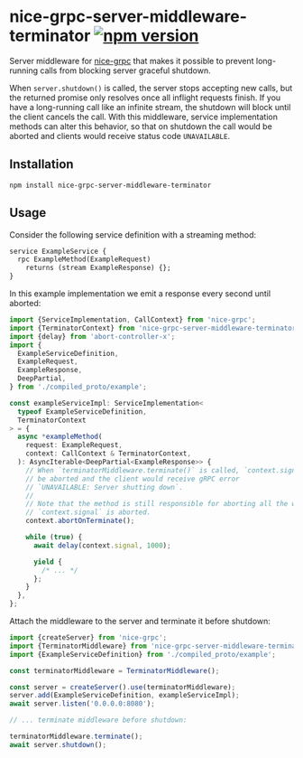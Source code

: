 # nice-grpc-server-middleware-terminator [![npm version][npm-image]][npm-url]

Server middleware for [nice-grpc](https://github.com/deeplay-io/nice-grpc) that
makes it possible to prevent long-running calls from blocking server graceful
shutdown.

When `server.shutdown()` is called, the server stops accepting new calls, but
the returned promise only resolves once all inflight requests finish. If you
have a long-running call like an infinite stream, the shutdown will block until
the client cancels the call. With this middleware, service implementation
methods can alter this behavior, so that on shutdown the call would be aborted
and clients would receive status code `UNAVAILABLE`.

## Installation

    npm install nice-grpc-server-middleware-terminator

## Usage

Consider the following service definition with a streaming method:

```protobuf
service ExampleService {
  rpc ExampleMethod(ExampleRequest)
    returns (stream ExampleResponse) {};
}
```

In this example implementation we emit a response every second until aborted:

```ts
import {ServiceImplementation, CallContext} from 'nice-grpc';
import {TerminatorContext} from 'nice-grpc-server-middleware-terminator';
import {delay} from 'abort-controller-x';
import {
  ExampleServiceDefinition,
  ExampleRequest,
  ExampleResponse,
  DeepPartial,
} from './compiled_proto/example';

const exampleServiceImpl: ServiceImplementation<
  typeof ExampleServiceDefinition,
  TerminatorContext
> = {
  async *exampleMethod(
    request: ExampleRequest,
    context: CallContext & TerminatorContext,
  ): AsyncIterable<DeepPartial<ExampleResponse>> {
    // When `terminatorMiddleware.terminate()` is called, `context.signal` will
    // be aborted and the client would receive gRPC error
    // `UNAVAILABLE: Server shutting down`.
    //
    // Note that the method is still responsible for aborting all the work once
    // `context.signal` is aborted.
    context.abortOnTerminate();

    while (true) {
      await delay(context.signal, 1000);

      yield {
        /* ... */
      };
    }
  },
};
```

Attach the middleware to the server and terminate it before shutdown:

```ts
import {createServer} from 'nice-grpc';
import {TerminatorMiddleware} from 'nice-grpc-server-middleware-terminator';
import {ExampleServiceDefinition} from './compiled_proto/example';

const terminatorMiddleware = TerminatorMiddleware();

const server = createServer().use(terminatorMiddleware);
server.add(ExampleServiceDefinition, exampleServiceImpl);
await server.listen('0.0.0.0:8080');

// ... terminate middleware before shutdown:

terminatorMiddleware.terminate();
await server.shutdown();
```

[npm-image]: https://badge.fury.io/js/nice-grpc-server-middleware-terminator.svg
[npm-url]: https://badge.fury.io/js/nice-grpc-server-middleware-terminator
